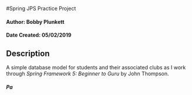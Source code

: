 #Spring JPS Practice Project
#### Author: Bobby Plunkett
#### Date Created: 05/02/2019

## Description
A simple database model for students and their associated clubs as I work through 
*Spring Framework 5: Beginner to Guru* by John Thompson.


##### Pa
